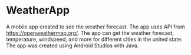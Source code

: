 # WeatherApp
A mobile app created to see the weather forecast. The app uses API from https://openweathermap.org/. The app can get the weather forecast, temperature, windspeed, and more for different cities in the united state. The app was created using Android Studios with Java. 

